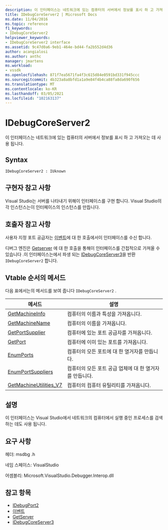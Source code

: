 ```yaml
---
description: 이 인터페이스는 네트워크에 있는 컴퓨터의 서버에서 정보를 표시 하 고 가져오는 데 사용 됩니다.
title: IDebugCoreServer2 | Microsoft Docs
ms.date: 11/04/2016
ms.topic: reference
f1_keywords:
- IDebugCoreServer2
helpviewer_keywords:
- IDebugCoreServer2 interface
ms.assetid: 9c47d0a6-9eb1-464e-bd44-fa2b552d4d36
author: acangialosi
ms.author: anthc
manager: jmartens
ms.workload:
- vssdk
ms.openlocfilehash: 871f7ea5671fa4f3c615d84e0591bd331f945ccc
ms.sourcegitcommit: 4b323a8a8bfd1a1a9e84f4b4ca88fa8da690f656
ms.translationtype: MT
ms.contentlocale: ko-KR
ms.lasthandoff: 03/05/2021
ms.locfileid: "102163137"
---
```

# <a name="idebugcoreserver2"></a>IDebugCoreServer2
이 인터페이스는 네트워크에 있는 컴퓨터의 서버에서 정보를 표시 하 고 가져오는 데 사용 됩니다.

## <a name="syntax"></a>Syntax

```
IDebugCoreServer2 : IUknown
```

## <a name="notes-for-implementers"></a>구현자 참고 사항
 Visual Studio는 서버를 나타내기 위해이 인터페이스를 구현 합니다. Visual Studio의 각 인스턴스는이 인터페이스의 인스턴스를 만듭니다.

## <a name="notes-for-callers"></a>호출자 참고 사항
 사용자 지정 포트 공급자는 [이벤트](../../../extensibility/debugger/reference/idebugportevents2-event.md)에 대 한 호출에서이 인터페이스를 수신 합니다.

 디버그 엔진은 [Getserver](../../../extensibility/debugger/reference/idebugdefaultport2-getserver.md) 에 대 한 호출을 통해이 인터페이스를 간접적으로 가져올 수 있습니다 .이 인터페이스는에서 파생 되는 [IDebugCoreServer3](../../../extensibility/debugger/reference/idebugcoreserver3.md)을 반환 `IDebugCoreServer2` 합니다.

## <a name="methods-in-vtable-order"></a>Vtable 순서의 메서드
 다음 표에서는의 메서드를 보여 줍니다 `IDebugCoreServer2` .

|메서드|설명|
|------------|-----------------|
|[GetMachineInfo](../../../extensibility/debugger/reference/idebugcoreserver2-getmachineinfo.md)|컴퓨터의 이름과 특성을 가져옵니다.|
|[GetMachineName](../../../extensibility/debugger/reference/idebugcoreserver2-getmachinename.md)|컴퓨터의 이름을 가져옵니다.|
|[GetPortSupplier](../../../extensibility/debugger/reference/idebugcoreserver2-getportsupplier.md)|컴퓨터에 있는 포트 공급자를 가져옵니다.|
|[GetPort](../../../extensibility/debugger/reference/idebugcoreserver2-getport.md)|컴퓨터에 이미 있는 포트를 가져옵니다.|
|[EnumPorts](../../../extensibility/debugger/reference/idebugcoreserver2-enumports.md)|컴퓨터의 모든 포트에 대 한 열거자를 만듭니다.|
|[EnumPortSuppliers](../../../extensibility/debugger/reference/idebugcoreserver2-enumportsuppliers.md)|컴퓨터의 모든 포트 공급 업체에 대 한 열거자를 만듭니다.|
|[GetMachineUtilities_V7](../../../extensibility/debugger/reference/idebugcoreserver2-getmachineutilities-v7.md)|컴퓨터의 컴퓨터 유틸리티를 가져옵니다.|

## <a name="remarks"></a>설명
 이 인터페이스는 Visual Studio에서 네트워크의 컴퓨터에서 실행 중인 프로세스를 검색 하는 데도 사용 됩니다.

## <a name="requirements"></a>요구 사항
 헤더: msdbg .h

 네임 스페이스: VisualStudio

 어셈블리: Microsoft.VisualStudio.Debugger.Interop.dll

## <a name="see-also"></a>참고 항목
- [IDebugPort2](../../../extensibility/debugger/reference/idebugport2.md)
- [이벤트](../../../extensibility/debugger/reference/idebugportevents2-event.md)
- [GetServer](../../../extensibility/debugger/reference/idebugdefaultport2-getserver.md)
- [IDebugCoreServer3](../../../extensibility/debugger/reference/idebugcoreserver3.md)
